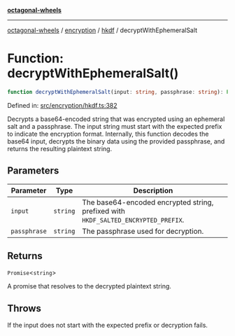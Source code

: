 [**octagonal-wheels**](../../../README.md)

***

[octagonal-wheels](../../../modules.md) / [encryption](../../README.md) / [hkdf](../README.md) / decryptWithEphemeralSalt

# Function: decryptWithEphemeralSalt()

```ts
function decryptWithEphemeralSalt(input: string, passphrase: string): Promise<string>;
```

Defined in: [src/encryption/hkdf.ts:382](https://github.com/vrtmrz/octagonal-wheels/blob/main/src/encryption/hkdf.ts#L382)

Decrypts a base64-encoded string that was encrypted using an ephemeral salt and a passphrase.
The input string must start with the expected prefix to indicate the encryption format.
Internally, this function decodes the base64 input, decrypts the binary data using the provided passphrase,
and returns the resulting plaintext string.

## Parameters

| Parameter | Type | Description |
| ------ | ------ | ------ |
| `input` | `string` | The base64-encoded encrypted string, prefixed with `HKDF_SALTED_ENCRYPTED_PREFIX`. |
| `passphrase` | `string` | The passphrase used for decryption. |

## Returns

`Promise`\<`string`\>

A promise that resolves to the decrypted plaintext string.

## Throws

If the input does not start with the expected prefix or decryption fails.
